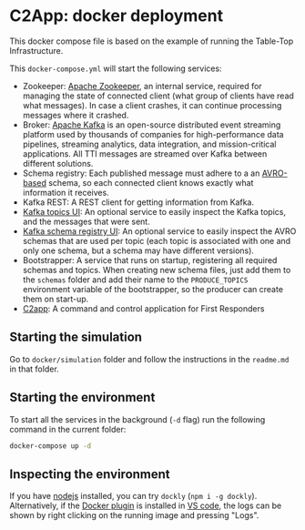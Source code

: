 # C2App: docker deployment

This docker compose file is based on the example of running the Table-Top Infrastructure.

This `docker-compose.yml` will start the following services:

- Zookeeper: [Apache Zookeeper](https://zookeeper.apache.org/), an internal service, required for managing the state of connected client (what group of clients have read what messages). In case a client crashes, it can continue processing messages where it crashed.
- Broker: [Apache Kafka](https://kafka.apache.org/) is an open-source distributed event streaming platform used by thousands of companies for high-performance data pipelines, streaming analytics, data integration, and mission-critical applications. All TTI messages are streamed over Kafka between different solutions.
- Schema registry: Each published message must adhere to a an [AVRO-based](https://avro.apache.org/) schema, so each connected client knows exactly what information it receives.
- Kafka REST: A REST client for getting information from Kafka.
- [Kafka topics UI](kafka-topics-ui): An optional service to easily inspect the Kafka topics, and the messages that were sent.
- [Kafka schema registry UI][schema-registry-ui]: An optional service to easily inspect the AVRO schemas that are used per topic (each topic is associated with one and only one schema, but a schema may have different versions).
- Bootstrapper: A service that runs on startup, registering all required schemas and topics. When creating new schema files, just add them to the `schemas` folder and add their name to the `PRODUCE_TOPICS` environment variable of the bootstrapper, so the producer can create them on start-up.
- [C2app][c2app-local]: A command and control application for First Responders

## Starting the simulation

Go to `docker/simulation` folder and follow the instructions in the `readme.md` in that folder.

## Starting the environment

To start all the services in the background (`-d` flag) run the following command in the current folder:

```bash
docker-compose up -d
```

## Inspecting the environment

If you have [nodejs](https://nodejs.org/en/) installed, you can try `dockly` (`npm i -g dockly`).  
Alternatively, if the [Docker plugin](https://marketplace.visualstudio.com/items?itemName=ms-azuretools.vscode-docker) is installed in [VS code](https://code.visualstudio.com/), the logs can be shown by right clicking on the running image and pressing "Logs".

[kafka-topics-ui]: http://localhost:3600
[schema-registry-ui]: http://localhost:3601
[env-file]: https://docs.docker.com/compose/environment-variables/#the-env-file
[c2app-local]: http://localhost:3000
